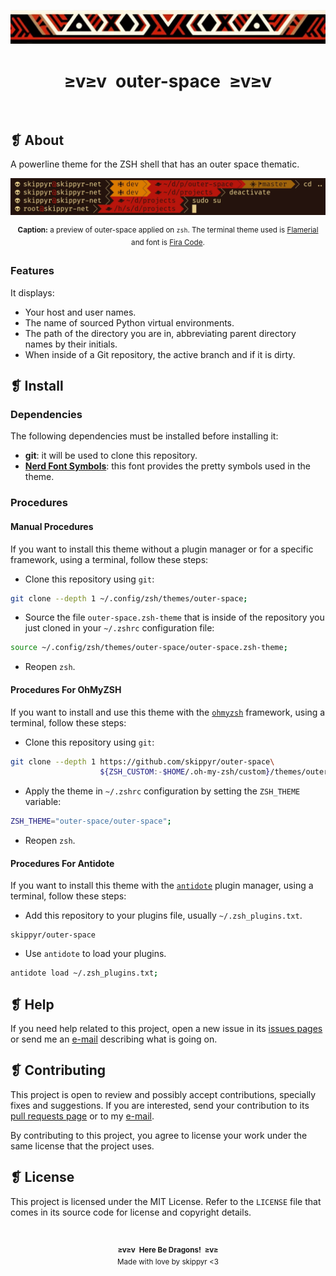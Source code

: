 <p align="center">
    <img alt="" src="assets/ornament.webp" />
</p>
<h1 align="center">≥v≥v&ensp;outer-space&ensp;≥v≥v</h1>
<p align="center">
    <img alt="" src="https://img.shields.io/github/license/skippyr/outer-space?style=plastic&label=%E2%89%A5%20license&labelColor=%2324130e&color=%23b8150d" />
    &nbsp;
    <img alt="" src="https://img.shields.io/github/v/tag/skippyr/outer-space?style=plastic&label=%E2%89%A5%20tag&labelColor=%2324130e&color=%23b8150d" />
    &nbsp;
    <img alt="" src="https://img.shields.io/github/commit-activity/t/skippyr/outer-space?style=plastic&label=%E2%89%A5%20commits&labelColor=%2324130e&color=%23b8150d" />
    &nbsp;
    <img alt="" src="https://img.shields.io/github/stars/skippyr/outer-space?style=plastic&label=%E2%89%A5%20stars&labelColor=%2324130e&color=%23b8150d" />
</p>

## ❡ About

A powerline theme for the ZSH shell that has an outer space thematic.

<p align="center">
    <img alt="" src="assets/preview.webp" />
</p>
<p align="center"><sup><strong>Caption:</strong> a preview of outer-space applied on <code>zsh</code>. The terminal theme used is <a href="https://github.com/skippyr/flamerial">Flamerial</a> and font is <a href="https://github.com/tonsky/FiraCode">Fira Code</a>.</sup></p>

### Features

It displays:

- Your host and user names.
- The name of sourced Python virtual environments.
- The path of the directory you are in, abbreviating parent directory names by their initials.
- When inside of a Git repository, the active branch and if it is dirty.

## ❡ Install

### Dependencies

The following dependencies must be installed before installing it:

- **git**: it will be used to clone this repository.
- [**Nerd Font Symbols**](https://www.nerdfonts.com/font-downloads): this font provides the pretty symbols used in the theme.

### Procedures

#### Manual Procedures

If you want to install this theme without a plugin manager or for a specific framework, using a terminal, follow these steps:

- Clone this repository using `git`:

```sh
git clone --depth 1 ~/.config/zsh/themes/outer-space;
```

- Source the file `outer-space.zsh-theme` that is inside of the repository you just cloned in your `~/.zshrc` configuration file:

```zsh
source ~/.config/zsh/themes/outer-space/outer-space.zsh-theme;
```

- Reopen `zsh`.

#### Procedures For OhMyZSH

If you want to install and use this theme with the [`ohmyzsh`](https://github.com/ohmyzsh/ohmyzsh) framework, using a terminal, follow these steps:

- Clone this repository using `git`:

```sh
git clone --depth 1 https://github.com/skippyr/outer-space\
                    ${ZSH_CUSTOM:-$HOME/.oh-my-zsh/custom}/themes/outer-space;
```

- Apply the theme in `~/.zshrc` configuration by setting the `ZSH_THEME` variable:

```zsh
ZSH_THEME="outer-space/outer-space";
```

- Reopen `zsh`.

#### Procedures For Antidote

If you want to install this theme with the [`antidote`](https://github.com/mattmc3/antidote) plugin manager, using a terminal, follow these steps:

- Add this repository to your plugins file, usually `~/.zsh_plugins.txt`.

```
skippyr/outer-space
```

- Use `antidote` to load your plugins.

```zsh
antidote load ~/.zsh_plugins.txt;
```

## ❡ Help

If you need help related to this project, open a new issue in its [issues pages](https://github.com/skippyr/outer-space/issues) or send me an [e-mail](mailto:skippyr.developer@gmail.com) describing what is going on.

## ❡ Contributing

This project is open to review and possibly accept contributions, specially fixes and suggestions. If you are interested, send your contribution to its [pull requests page](https://github.com/skippyr/outer-space/pulls) or to my [e-mail](mailto:skippyr.developer@gmail.com).

By contributing to this project, you agree to license your work under the same license that the project uses.

## ❡ License

This project is licensed under the MIT License. Refer to the `LICENSE` file that comes in its source code for license and copyright details.

&ensp;
<p align="center"><sup><strong>≥v≥v&ensp;Here Be Dragons!&ensp;≥v≥</strong><br />Made with love by skippyr <3</sup></p>
